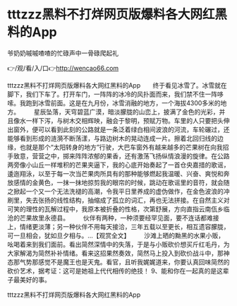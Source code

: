# tttzzz黑料不打烊网页版爆料各大网红黑料的App
爷奶奶嘁嘁喳喳的忙碌声中一骨碌爬起礼

👉/观/看/入/口👉http://wencao66.com

tttzzz黑料不打烊网页版爆料各大网红黑料的App　　终于看见冰雪了。冰雪就在脚下，我们下车了。打开车门，一阵阵的冰冷的风扑面而来，我们禁不住一阵哆嗦。我跑到冰雪前面。这是在九月份，冰雪消融的地方，一个海拔4300多米的地方。
　　星辰坠落，天穹碧蓝广漠，暗淡朦胧的山峦上，披满了金色的光彩，并且像水一样下泻，与树木交相辉映，融会于黎明，预赋万物。车里的人只要把头伸出窗外，便可以看到此刻的公路就是一条泛着绿白相间波浪的河流，车轮碾过，还能够看到形成的涟漪不断荡漾，与路边树木的晃动连成一片。擦着北回归线的边缘，也就是那个“太阳转身的地方”行驶，大巴车窗外有越来越多的芒果树在向我招手致意，营营之中，掷来阵阵浓郁的果香，还有激荡飞扬纵情浪漫的旋律。在公路两旁像小山丘一样堆积的芒果夹逼下，我的心底开始奏起了一首仓央嘉措的歌谣，逶迤翔泳，以至于每一次当芒果肉所具有的那种能够燃起我温暖、兴奋、爽悦和奔放感情的金黄色，一抹一抹地掠剪我的眼帘的时候，跳动在歌谣里的音符，就会随之掀起一个又一个无法洗褪的高潮，令我平日里养成的虚伪做作，在金色波浪的冲刷里，失去张扬的线性结构，抽缩成了孤立的词汇，再也无法拼接。在自然主义对可笑的理性的瓦解过程中，我原本被折叠的性格，次第舒展，方向直指云南佤乡临沧的芒果故里永德县。
　　伙伴有两种，一种须要经罕见面，要不连话都难接上，情绪更淡薄；另一种伙伴不用每天接洽，三年五载以至更长，相互遗容朦胧，可一旦相会，犹如旦夕相与。...【观赏全文】
　　沙滩上晒的黝黑的水果小贩，吆喝着来到我们面前。看出简然深情中的失落，于是与小贩砍价想买斤红毛丹，为大家解渴为简然补补情绪。看来这招果然奏效，简然马上投入到砍价战斗中，那神态那气势那感觉不是魔王也是天鬼。看官，且听我娓娓道来，你要认真回味简然的砍价艺术，据考证：这可是她祖上代代相传的绝技！
	9、能和你在一起真的是这辈子最美好的事。

tttzzz黑料不打烊网页版爆料各大网红黑料的App
